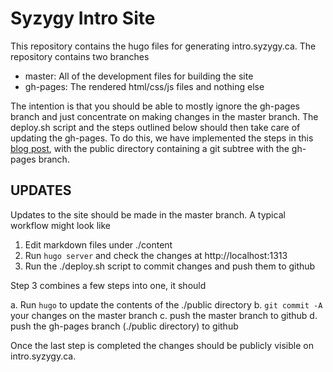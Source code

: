 # Syzygy Intro Site

This repository contains the hugo files for generating intro.syzygy.ca. The
repository contains two branches
  
  * master: All of the development files for building the site
  * gh-pages: The rendered html/css/js files and nothing else

The intention is that you should be able to mostly ignore the gh-pages branch
and just concentrate on making changes in the master branch. The deploy.sh
script and the steps outlined below should then take care of updating the
gh-pages. To do this, we have implemented the steps in this [blog
post](https://gohugo.io/tutorials/github-pages-blog/), with the public directory
containing a git subtree with the gh-pages branch.


## UPDATES

Updates to the site should be made in the master branch. A typical workflow
might look like

  1. Edit markdown files under ./content
  2. Run `hugo server` and check the changes at http://localhost:1313
  3. Run the ./deploy.sh script to commit changes and push them to github

Step 3 combines a few steps into one, it should

  a. Run `hugo` to update the contents of the ./public directory
  b. `git commit -A` your changes on the master branch
  c. push the master branch to github
  d. push the gh-pages branch (./public directory) to github

Once the last step is completed the changes should be publicly visible on
intro.syzygy.ca.
